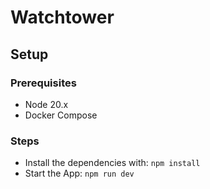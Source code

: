 # Watchtower

## Setup

### Prerequisites

- Node 20.x
- Docker Compose

### Steps

- Install the dependencies with: `npm install`
- Start the App: `npm run dev`
